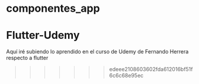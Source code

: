 
# componentes_app

# Flutter-Udemy
Aquí iré subiendo lo aprendido en el curso de Udemy de Fernando Herrera respecto a flutter
>>>>>>> edeee2108603602fda612016bf51f6c6c68e95ec
